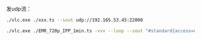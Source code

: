 发udp流：

```bash
./vlc.exe ./xxx.ts --sout udp://192.165.53.45:22000
```

```bash
./vlc.exe ./EMR_720p_IPP_1min.ts -vvv --loop --sout "#standard{access=udp,mux=ts,dst=192.165.53.45:22000/stream}"
```

